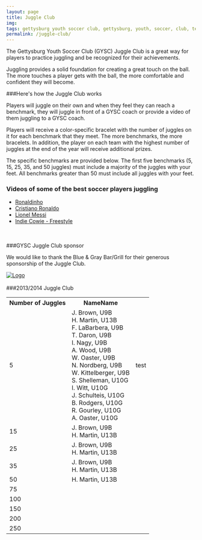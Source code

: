 ```yaml
---
layout: page
title: Juggle Club
img:
tags: gettysburg youth soccer club, gettysburg, youth, soccer, club, teams, juggle, juggle club
permalink: /juggle-club/
---
```

The Gettysburg Youth Soccer Club (GYSC) Juggle Club is a great way for players to practice juggling and be recognized for their achievements. 

Juggling provides a solid foundation for creating a great touch on the ball. The more touches a player gets with the ball, the more comfortable and confident they will become. 

###Here's how the Juggle Club works

Players will juggle on their own and when they feel they can reach a benchmark, they will juggle in front of a GYSC coach or provide a video of them juggling to a GYSC coach. 

Players will receive a color-specific bracelet with the number of juggles on it for each benchmark that they meet. The more benchmarks, the more bracelets. In addition, the player on each team with the highest number of juggles at the end of the year will receive additional prizes.

The specific benchmarks are provided below. The first five benchmarks (5, 15, 25, 35, and 50 juggles) must include a majority of the juggles with your feet. All benchmarks greater than 50 must include all juggles with your feet.

### Videos of some of the best soccer players juggling

- [Ronaldinho](http://www.youtube.com/watch?v=zpze2MJH7OA)
- [Cristiano Ronaldo](http://www.youtube.com/watch?v=akEr5ph3k3s)
- [Lionel Messi](http://www.youtube.com/watch?v=itHjyFfcb2s)
- [Indie Cowie - Freestyle](http://www.youtube.com/watch?v=c6zoHIYdFWE&feature=c4-overview&list=UUxMS8TfgJs6gerCuALwmFTQ)
<br>
<br>
###GYSC Juggle Club sponsor

We would like to thank the Blue & Gray Bar/Grill for their generous sponsorship of the Juggle Club.

<a href="http://www.bluegraybargrill.com/"><img src="http://www.bluegraybargrill.com/bluegray/wp-content/uploads/2012/06/bgbg-gry5.png" alt="Logo"></a>  
<br>
###2013/2014 Juggle Club

<table class="table">
<tr>
<th>Number of Juggles</th><th>Name</th<th>Name</th
</tr>
<tr>
<td>5</td><td>J. Brown, U9B<br>H. Martin, U13B<br>F. LaBarbera, U9B<br>T. Daron, U9B<br>I. Nagy, U9B<br>A. Wood, U9B<br>W. Oaster, U9B<br>N. Nordberg, U9B<br>W. Kittelberger, U9B<br>S. Shelleman, U10G<br>I. Witt, U10G<br>J. Schulteis, U10G<br>B. Rodgers, U10G<br>R. Gourley, U10G<br>A. Oaster, U10G</td><td>test</td>
</tr>
<tr>
<td>15</td><td>J. Brown, U9B<br>H. Martin, U13B</td>
</tr>
<tr>
<td>25</td><td>J. Brown, U9B<br>H. Martin, U13B</td>
</tr>
<tr>
<td>35</td><td>J. Brown, U9B<br>H. Martin, U13B</td>
</tr>
<tr>
<td>50</td><td>H. Martin, U13B</td>
</tr>
<tr>
<td>75</td><td></td>
</tr>
<tr>
<td>100</td><td></td>
</tr>
<tr>
<td>150</td><td></td>
</tr>
<tr>
<td>200</td><td></td>
</tr>
<tr>
<td>250</td><td></td>
</tr>
</table>
